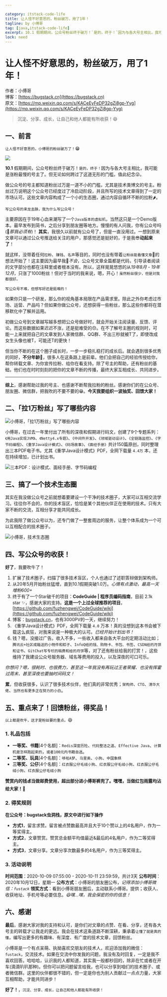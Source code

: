 ```yaml
---

category: itstack-code-life
title: 让人怪不好意思的，粉丝破万，用了1年！
tagline: by 小傅哥
tag: [java,itstack-code-life]
excerpt: 10.1 假期期间，公众号粉丝终于破万！`是的，终于！`因为与各大号主相比，我可能是涨粉最慢的号主了。但无论如何跨过了这道无形的门槛，值此纪念😜。
lock: need
---
```


# 让人怪不好意思的，粉丝破万，用了1年！

作者：小傅哥
<br/>博客：[https://bugstack.cn](https://bugstack.cn)
<br/>原文：[https://mp.weixin.qq.com/s/KACeEyFeDP32gZi8gp-Yyg](https://mp.weixin.qq.com/s/KACeEyFeDP32gZi8gp-Yyg)

> 沉淀、分享、成长，让自己和他人都能有所收获！😄

## 一、前言

`让人怪不好意思的，小傅哥的粉丝破万了！`😁

![](https://bugstack.cn/assets/images/2020/all-5-00.png)

**10.1** 假期期间，公众号粉丝终于破万！`是的，终于！`因为与各大号主相比，我可能是涨粉最慢的号主了。但无论如何跨过了这道无形的门槛，值此纪念😜。

做公众号的号主都知道粉丝过万是一道不小的门槛，尤其是技术类博文的号主。粉丝过万说明这个公众号已经度过了冷启动阶段，并且所写的技术文章得到了一定的市场认可。这些文章内容构成了一个小的生态圈，通过内容自循环不断的拉粉🌶。

`写公众号的来龙去脉，我为什么写公众号！`

主要原因在于19年心血来潮写了一个`Java版本的虚拟机`，当然这只是一个Demo版本。最早发布到简书，之后分享到朋友圈等地方。慢慢的有人问我，你有公众号吗(🧐*那我必须有*)！ **其实**，我很久以前就有公众号了，但是一直没用过。一想到原来文章可以通过公众号推送给关注的用户，那感觉还是挺好的，于是我😎**动起来了**！

就这样，没带着任何`拉粉`、`赚钱`、`名声`等目的，同时也没有带着`让粉丝能看懂文章`🤬的想法开始了！这主要因为最早我🤔*不会*，公众号文章全篇都是代码，引导读者阅读的文字部分也都在注释里或者根本没有。所以，这样晃晃悠悠的从*19年8月 - 19年12月*，只涨了1000粉丝！但对于当时的我来说，嗯，开心！`虽然粉丝很少，但是对我都很好。`

`写公众号不难，但想写好还是挺难的！`

如果你只是一个研发，那么你的视角基本局限在产品需求里。除此之外你考虑过市场、运营、产品吗？但如果你做公众号，还想获得一些粉丝，那么这些你都将在潜移默化中了解并运用。

初做公众号到文章越写越多想把公众号做好时，就会开始关注阅读量、反馈、评论。而这些数据如果迟迟不涨，还是挺难受的😞。在不了解号主圈的规则时，可能一上来就把自己的文章发到人家微信群、QQ群、不出三秒就被T了，即使改成女生头像也被T，可能还T的更快！

但当你不断的在这个圈子成长时，一步一步稳扎稳打的成长后。就会遇到很多优秀的同好，**不分年龄**🤡，很多人在这条路上是前辈。他们会把自己的经验传授给你，帮你转载文章、为你宣传拉粉、给你在看支持。除了号主的帮助，还有粉丝的基础，他们也在时时刻刻的把你的文章不断的传播，最终大家互相成长、共同进步。

---

**综上**，感谢帮助过我的号主、也感谢不断帮我拉粉的粉丝。感谢你们的在公众号、朋友圈、微信群，把我吹的不要不要的😁。**今天我要组织一波抽奖、回馈大家！** 

## 二、「拉1万粉丝」写了哪些内容

![小傅哥，「拉1万粉丝」写了哪些内容](https://bugstack.cn/assets/images/2020/all-5-01.png)

小傅哥，在过去一年里付出了所有的深夜和假期进行码文，创建了9个专题系列：`《用Java实现JVM》`、`《Netty4.x专题》`、`《中间件开发》`、`《领域驱动设计》`、`《全链路监控》`、`《字节码编程》`、`《重学Java设计模式》`、`《码场故事》`、`《面经手册》`共计150篇原创，同时整理出三本PDF电子书。尤其《重学Java设计模式》PDF，全网下载量 `4.4万` 本，还在持续增加，已计划出书。

![三本PDF：设计模式、面经手册、字节码编程](https://bugstack.cn/assets/images/2020/all-5-02.png)

## 三、搞了一个技术生态圈

其实在我没做公众号之前就想着要建设一个干净的技术圈子，大家可以互相交流学习。往往你不会的，你的技术盲区，恰恰是某个其他伙伴正在使用的技术。只有大家不断的交流，互相分享才能共同成长。

为此我除了做公众号以为，还专门做了一整套周边的服务，让整个体系成为一个可以互相配合的技术圈子。

![小傅哥，技术生态圈](https://bugstack.cn/assets/images/2020/all-5-03.png)

## 四、写公众号的收获！

**好了**，我要吹牛了！

1. 扩展了技术圈子，扫描了很多技术盲区，个人也通过了述职答辩做到架构师。
2. 从20年5月开始粉丝猛增，直到10.1假期突破1.0万。*心情有点激动，最高一天增粉600+*
3. 终于有了一个Star破千的项目：**CodeGuide | 程序员编码指南**，目前 2.1k star ✨，感谢大家的支持。**这是一个上过全球推荐的项目**，[https://github.com/fuzhengwei/CodeGuide/wiki](https://github.com/fuzhengwei/CodeGuide/wiki)
4. 博客：[bugstack.cn](bugstack.cn)，也有3000PV的一天，继续努力！
5. 《重学Java设计模式》PDF，全网下载量 `4.0` 万本！真的没想到这本书会被下载这么疯狂，对我来说是一种极大的认可。*已经开始计划出书！*
5. 钱？嗯，没接过广告。收入不多，一些收入都来自各大平台的定期活动比如；`腾讯云+社区成箱送的小物件和粽子`、`InfoQ给的钱、购物卡、书包、书签`、`CSDN给的月饼和证书`、`GitChat写专栏的稿费和给的月饼`等，对了还有粉丝给我的打赏！，这些维持了我建设公众号服务器、域名等费用的投入，以及深夜的可口可乐。

*你想问？嗯，很耗时、也很费力，甚至这一年我没有再玩过王者荣耀、也没有挥霍过周末、甚至深夜也要抽时间码文！*  

**累**，但收获很多，认识了很多技术伙伴，他们真的非常优秀；`架构师`、`CTO`、`清华大佬`、`当然也有更多正在努力的小白`。

## 五、重点来了！回馈粉丝，得奖品！

`以上都是吹牛，这才是粉丝要的重点。`😄

### 1. 礼品包括

- **一等奖、书籍**[4个名额]：`Redis深度历险`、`代码整洁之道`、`Effective Java`、`计算机是怎样跑起来的`，`或者100元内书籍自选`。
- **二等奖、玩具**[4个名额]：`哆啦A梦`、`马里奥`、`小狗`、`中国象棋`
- **三等奖、公仔**[4个名额]：`红衣服公仔毛绒小狗`、`红衣服公仔毛绒小狗`、`红衣服公仔毛绒小狗`、`红衣服公仔毛绒小狗`

**赞赏内的钱💰当做邮费使用，超出部分进小傅哥裤兜了。嘿嘿，当做红包雨露均沾给大家！🎁**

### 2. 得奖规则

**在公众号：bugstack虫洞栈，原文中进行如下操作**

- **方式1**，留言求赞。留言被点赞数最高并且大于10个赞以上的4名用户，作为一等奖得主。
- **方式2**，文章赞赏。赞赏总金额平均值最近&最后的4名用户，作为二等奖得主。
- **方式3**，文章分享。文章分享次数最多的4名用户，作为三等奖得主。

### 3. 活动说明

**时间范围**：2020-10-09 07:55:00 - 2020-10-11 23:59:59，共计3天
**公布时间**：2020年10月12日，星期一
**公布方式**：小傅哥的朋友圈公布，*记得添加小傅哥微信：`fustack`*
**领奖方式**：看到小傅哥朋友圈后，主动联系小傅哥。提供；收获人、收获地址、手机号等必要信息。*😄嘿...嘿，我会保密的你的信息！*

## 六、感谢

**最后**，感谢大家对我的支持和认可，是你们对文章的点赞、在看、分享，还有各大号主的转载才让我走的更远。我会在技术这条道路不断深耕，秉承着`让懂了就是真的懂`，编写出更多的有趣味、有深度、有广度的技术文章，回馈粉丝。

小傅哥是一个有点呆萌、执拗喜欢交朋友的技术人，欢迎添加我的微信：`fustack`，交流技术。如果在交流中你发我的问题，我没有及时回复，一定是我不喜欢回答。哈哈哈，认识我的人都知道，其实我一般都秒回的，除非在忙或者在开车(滴滴叭叭那种)。但你可以把问题留言给我，也可以分享到咱们的技术圈子、或者微信群。这里的伙伴都很不错的，但一定是你也为别人贡献过一点点力量，大家互相帮助，才能共同进步！

**好了！**，`沉淀、分享、成长，让自己和他人都能有所收获！`